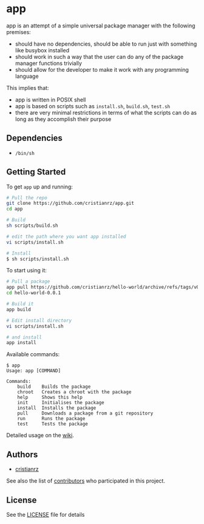 # app

app is an attempt of a simple universal package manager with the following
premises:

* should have no dependencies, should be able to run just with something like
  busybox installed
* should work in such a way that the user can do any of the package manager
  functions trivially
* should allow for the developer to make it work with any programming language

This implies that:

* app is written in POSIX shell
* app is based on scripts such as `install.sh`, `build.sh`, `test.sh`
* there are very minimal restrictions in terms of what the scripts can do as
  long as they accomplish their purpose

## Dependencies

* `/bin/sh` 

## Getting Started

To get `app` up and running:

```bash
# Pull the repo
git clone https://github.com/cristianrz/app.git
cd app

# Build 
sh scripts/build.sh

# edit the path where you want app installed
vi scripts/install.sh

# Install
$ sh scripts/install.sh
```

To start using it:

```bash
# Pull a package
app pull https://github.com/cristianrz/hello-world/archive/refs/tags/v0.0.1.tar.gz
cd hello-world-0.0.1

# Build it
app build

# Edit install directory
vi scripts/install.sh

# and install
app install
```

Available commands:

```terminal
$ app                                                                               
Usage: app [COMMAND]

Commands:
	build    Builds the package
	chroot   Creates a chroot with the package
	help     Shows this help
	init     Initialises the package
	install  Installs the package
	pull     Downloads a package from a git repository
	run      Runs the package
	test     Tests the package
```

Detailed usage on the [wiki](https://cristianrz.github.io/app/).

## Authors

  * [cristianrz](https://github.com/cristianrz)

See also the list of
[contributors](https://github.com/cristianrz/app/contributors)
who participated in this project.

## License

See the [LICENSE](LICENSE) file for details
